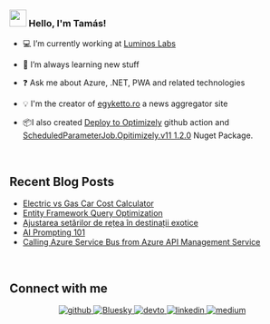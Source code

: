 ### <img src="https://media.giphy.com/media/hvRJCLFzcasrR4ia7z/giphy.gif" width="30px"> Hello, I'm Tamás!
 

- 💻 I’m currently working at [Luminos Labs](https://www.luminoslabs.com/)  
  

- 🌱 I’m always learning new stuff
  

- ❓ Ask me about Azure, .NET, PWA and related technologies  
  

- 💡 I'm the creator of [egyketto.ro](https://egyketto.ro) a news aggregator site  

- 📦I also created [Deploy to Optimizely](https://github.com/marketplace/actions/deploy-to-optimizely-dxp) github action and [ScheduledParameterJob.Opitimizely.v11 1.2.0](https://nuget.optimizely.com/package/?id=ScheduledParameterJob.Opitimizely.v11) Nuget Package.
<br/>  


## Recent Blog Posts  
<!-- BLOG-POST-LIST:START -->
- [Electric vs Gas Car Cost Calculator](https://furotmark.github.io/2025/06/02/Electric-vs-Gas-Cost-Calculator.html)
- [Entity Framework Query Optimization](https://furotmark.github.io/2025/02/04/Entity-Framework-Query-Optimization.html)
- [Ajustarea setărilor de rețea în destinații exotice](https://furotmark.github.io/2025/01/14/Ramai-conectat-in-strainatate.html)
- [AI Prompting 101](https://furotmark.github.io/2024/05/20/AI-Prompting-101.html)
- [Calling Azure Service Bus from Azure API Management Service](https://furotmark.github.io/2023/10/24/Call-Service-Bus-From-API-Gateway.html)
<!-- BLOG-POST-LIST:END -->  

<br/>  


## Connect with me  
<div align="center">
<a href="https://github.com/furoTmark" target="_blank">
<img src=https://img.shields.io/badge/github-%2324292e.svg?&style=for-the-badge&logo=github&logoColor=white alt=github style="margin-bottom: 5px;" />
</a>
<a href="https://bsky.app/profile/furotmark.bsky.social" target="_blank">
<img src=https://img.shields.io/badge/bluesky-%2300acee.svg?&style=for-the-badge&logo=bluesky&logoColor=white alt=Bluesky style="margin-bottom: 5px;" />
</a>
<a href="https://dev.to/furoTmark" target="_blank">
<img src=https://img.shields.io/badge/dev.to-%2308090A.svg?&style=for-the-badge&logo=dev.to&logoColor=white alt=devto style="margin-bottom: 5px;" />
</a>
<a href="https://linkedin.com/in/tam%C3%A1s-m%C3%A1rk-fur%C3%B3-31a49a49/" target="_blank">
<img src=https://img.shields.io/badge/linkedin-%231E77B5.svg?&style=for-the-badge&logo=linkedin&logoColor=white alt=linkedin style="margin-bottom: 5px;" />
</a>
<a href="https://medium.com/@furoTmark" target="_blank">
<img src=https://img.shields.io/badge/medium-%2324292e.svg?&style=for-the-badge&logo=medium&logoColor=white alt=medium style="margin-bottom: 5px;" />
</a>  
</div>  

